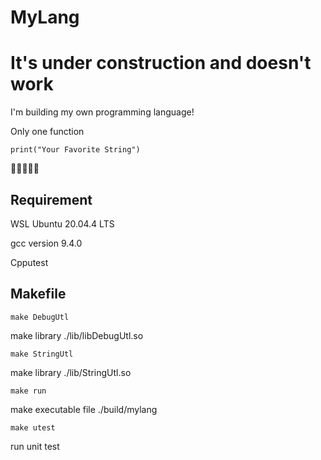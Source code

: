 # MyLang
# It's under construction and doesn't work

I'm building my own programming language!

Only one function 

```print("Your Favorite String")```

🤔🤔🤔🤔🤔

## Requirement

WSL Ubuntu 20.04.4 LTS

gcc version 9.4.0

Cpputest

## Makefile 

```make DebugUtl```

make library ./lib/libDebugUtl.so

```make StringUtl```

make library ./lib/StringUtl.so

```make run```

make executable file ./build/mylang

```make utest```

run unit test
